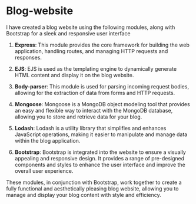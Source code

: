 # Blog-website
I have created a blog website using the following modules, along with Bootstrap for a sleek and responsive user interface

1. **Express**: This module provides the core framework for building the web application, handling routes, and managing HTTP requests and responses.

2. **EJS**: EJS is used as the templating engine to dynamically generate HTML content and display it on the blog website.

3. **Body-parser**: This module is used for parsing incoming request bodies, allowing for the extraction of data from forms and HTTP requests.

4. **Mongoose**: Mongoose is a MongoDB object modeling tool that provides an easy and flexible way to interact with the MongoDB database, allowing you to store and retrieve data for your blog.

5. **Lodash**: Lodash is a utility library that simplifies and enhances JavaScript operations, making it easier to manipulate and manage data within the blog application.

6. **Bootstrap**: Bootstrap is integrated into the website to ensure a visually appealing and responsive design. It provides a range of pre-designed components and styles to enhance the user interface and improve the overall user experience.

These modules, in conjunction with Bootstrap, work together to create a fully functional and aesthetically pleasing blog website, allowing you to manage and display your blog content with style and efficiency.
